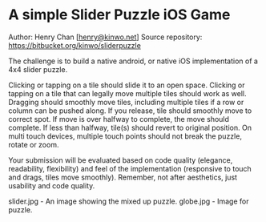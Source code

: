 A simple Slider Puzzle iOS Game
===============================

Author: Henry Chan [henry@kinwo.net]
Source repository: https://bitbucket.org/kinwo/sliderpuzzle


The challenge is to build a native android, or native iOS implementation of a 4x4 slider puzzle.
 
Clicking or tapping on a tile should slide it to an open space. Clicking or tapping on a tile that  can legally move multiple tiles should work as well. Dragging should smoothly move tiles, including multiple tiles if a row or column can be pushed along. If you release, tile should smoothly move to correct spot. If move is over halfway to complete, the move should complete. If less than halfway, tile(s) should revert to original position. On multi touch devices, multiple touch points should not break the puzzle, rotate or zoom.
 
Your submission will be evaluated based on code quality (elegance, readability, flexibility) and feel of the implementation (responsive to touch and drags, tiles move smoothly). Remember, not after aesthetics, just usability and code quality.
 
slider.jpg - An image showing the mixed up puzzle.
globe.jpg - Image for puzzle. 